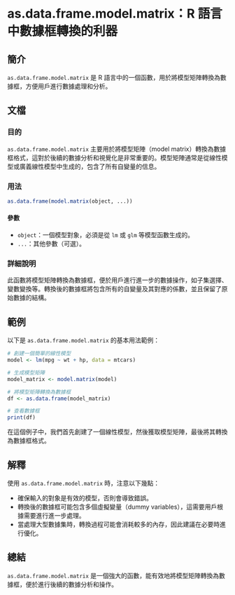 <!--
Meta Description: # as.data.frame.model.matrix：R 語言中數據框轉換的利器 ## 簡介 `as.data.frame.model.matrix` 是 R 語言中的一個函數，用於將模型矩陣轉換為數據框，方便用戶進行數據處理和分析。 ## 文檔 ### 目的 `as.data.frame.mo...
Meta Keywords: model, data, matrix, frame, object
-->

# as.data.frame.model.matrix：R 語言中數據框轉換的利器

## 簡介
`as.data.frame.model.matrix` 是 R 語言中的一個函數，用於將模型矩陣轉換為數據框，方便用戶進行數據處理和分析。

## 文檔
### 目的
`as.data.frame.model.matrix` 主要用於將模型矩陣（model matrix）轉換為數據框格式，這對於後續的數據分析和視覺化是非常重要的。模型矩陣通常是從線性模型或廣義線性模型中生成的，包含了所有自變量的信息。

### 用法
```R
as.data.frame(model.matrix(object, ...))
```

#### 參數
- `object`：一個模型對象，必須是從 `lm` 或 `glm` 等模型函數生成的。
- `...`：其他參數（可選）。

### 詳細說明
此函數將模型矩陣轉換為數據框，便於用戶進行進一步的數據操作，如子集選擇、變數變換等。轉換後的數據框將包含所有的自變量及其對應的係數，並且保留了原始數據的結構。

## 範例
以下是 `as.data.frame.model.matrix` 的基本用法範例：

```R
# 創建一個簡單的線性模型
model <- lm(mpg ~ wt + hp, data = mtcars)

# 生成模型矩陣
model_matrix <- model.matrix(model)

# 將模型矩陣轉換為數據框
df <- as.data.frame(model_matrix)

# 查看數據框
print(df)
```

在這個例子中，我們首先創建了一個線性模型，然後獲取模型矩陣，最後將其轉換為數據框格式。

## 解釋
使用 `as.data.frame.model.matrix` 時，注意以下幾點：
- 確保輸入的對象是有效的模型，否則會導致錯誤。
- 轉換後的數據框可能包含多個虛擬變量（dummy variables），這需要用戶根據需要進行進一步處理。
- 當處理大型數據集時，轉換過程可能會消耗較多的內存，因此建議在必要時進行優化。

## 總結
`as.data.frame.model.matrix` 是一個強大的函數，能有效地將模型矩陣轉換為數據框，便於進行後續的數據分析和操作。
